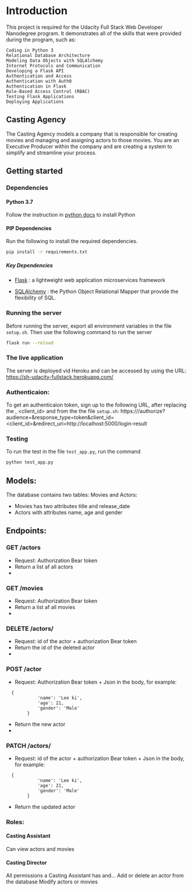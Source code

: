 # Introduction

This project is required for the Udacity Full Stack Web Developer Nanodegree program. It demonstrates all of the skills that were provided during the program, such as:
```
Coding in Python 3
Relational Database Architecture
Modeling Data Objects with SQLAlchemy
Internet Protocols and Communication
Developing a Flask API
Authentication and Access
Authentication with Auth0
Authentication in Flask
Role-Based Access Control (RBAC)
Testing Flask Applications
Deploying Applications
```

## Casting Agency 
The Casting Agency models a company that is responsible for creating movies and managing and assigning actors to those movies. You are an Executive Producer within the company and are creating a system to simplify and streamline your process.

## Getting started
### Dependencies
#### Python 3.7
Follow the instruction in [python docs](https://docs.python.org/3/using/unix.html#getting-and-installing-the-latest-version-of-python) to install Python

#### PIP Dependencies
Run the following to install the required dependencies.

```bash
pip install -r requirements.txt
```

##### Key Dependencies
- [Flask](http://flask.pocoo.org/) : a lightweight web application microservices framework

- [SQLAlchemy](https://www.sqlalchemy.org/) : the Python Object Relational Mapper that provide the flexibility of SQL.

### Running the server
Before running the server, export all environment variables in the file `setup.sh`. Then use the following command to run the server

```bash
flask run --reload
```

### The live application
The server is deployed vid Heroku and can be accessed by using the URL:
https://sh-udacity-fullstack.herokuapp.com/

### Authenticaion:
To get an authenticaion token, sign up to the following URL, after replacing the <domain>, <client_id> and <audience> from the the file `setup.sh`:
https://<domain>/authorize?audience=<audience>&response_type=token&client_id=<client_id>&redirect_uri=http://localhost:5000/login-result

### Testing
To run the test in the file `test_app.py`, run the command
```bash
python test_app.py
```

## Models:
The database contains two tables: Movies and Actors:
- Movies has two attributes title and release_date
- Actors with attributes name, age and gender

## Endpoints:
### GET /actors
- Request: Authorization Bear token
- Return a list af all actors
- 
### GET /movies
- Request: Authorization Bear token
- Return a list af all movies
- 
### DELETE /actors/<id>
- Request: id of the actor + authorization Bear token
- Return the id of the deleted actor
- 
### POST /actor
- Request: Authorization Bear token + Json in the body, for example:
```
  {
            'name': 'Lee ki',
            'age': 21,
            'gender': 'Male'
        }
```
- Return the new actor
- 
### PATCH /actors/<id>
- Request: id of the actor + authorization Bear token + Json in the body, for example:
```
  {
            'name': 'Lee ki',
            'age': 21,
            'gender': 'Male'
        }
```
- Return the updated actor

### Roles:
#### Casting Assistant
Can view actors and movies
#### Casting Director
All permissions a Casting Assistant has and…
Add or delete an actor from the database
Modify actors or movies

